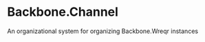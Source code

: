 Backbone.Channel
================

An organizational system for organizing Backbone.Wreqr instances
